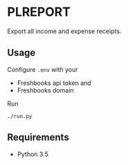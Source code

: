 # PLREPORT
Export all income and expense receipts.

## Usage
Configure `.env` with your
- Freshbooks api token and
- Freshbooks domain

Run

```
./run.py
```

## Requirements

- Python 3.5
